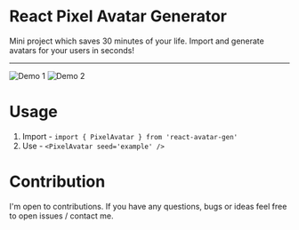 # React Pixel Avatar Generator
Mini project which saves 30 minutes of your life. Import and generate avatars for your users in seconds!

---

![Demo 1](https://i.ibb.co/NTdN5n3/Screenshot-from-2024-10-18-13-12-58.png)
![Demo 2](https://i.ibb.co/cyT6ZvQ/Screenshot-from-2024-10-18-13-12-14.png)

# Usage
1. Import - `import { PixelAvatar } from 'react-avatar-gen'`
2. Use - `<PixelAvatar seed='example' />`

# Contribution
I'm open to contributions. If you have any questions, bugs or ideas feel free to open issues / contact me.
